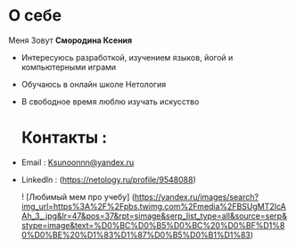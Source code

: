 # О себе

Меня Зовут **Смородина Ксения**

- Интересуюсь разработкой, изучением языков, йогой и компьютерными играми
- Обучаюсь в онлайн школе Нетология
- В свободное время люблю изучать искусство

  # Контакты :
- Email : Ksunoonnn@yandex.ru
- LinkedIn : (https://netology.ru/profile/9548088)

  ! [Любимый мем про учебу] (https://yandex.ru/images/search?img_url=https%3A%2F%2Fpbs.twimg.com%2Fmedia%2FBSUgMT2IcAAh_3_.jpg&lr=47&pos=37&rpt=simage&serp_list_type=all&source=serp&stype=image&text=%D0%BC%D0%B5%D0%BC%20%D0%BF%D1%80%D0%BE%20%D1%83%D1%87%D0%B5%D0%B1%D1%83)
